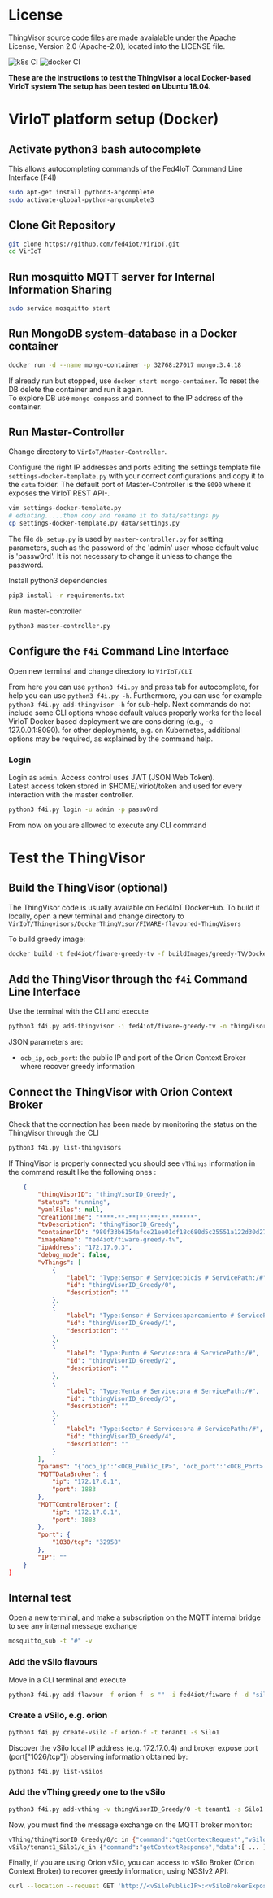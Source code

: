 # License

ThingVisor source code files are made avaialable under the Apache License, Version 2.0 (Apache-2.0), located into the LICENSE file.

![k8s CI](https://github.com/fed4iot/VirIoT/workflows/k8s%20CI/badge.svg)
![docker CI](https://github.com/fed4iot/VirIoT/workflows/docker%20CI/badge.svg)
  
__These are the instructions to test the ThingVisor a local Docker-based VirIoT system
The setup has been tested on Ubuntu 18.04.__

# VirIoT platform setup (Docker)

## Activate python3 bash autocomplete  

This allows autocompleting commands of the Fed4IoT Command Line Interface (F4I) 

```bash  
sudo apt-get install python3-argcomplete
sudo activate-global-python-argcomplete3  
```

## Clone Git Repository

```bash  
git clone https://github.com/fed4iot/VirIoT.git
cd VirIoT  
```

## Run mosquitto MQTT server for Internal Information Sharing

```bash  
sudo service mosquitto start
```

## Run MongoDB system-database in a Docker container

```bash  
docker run -d --name mongo-container -p 32768:27017 mongo:3.4.18  
```  

If already run but stopped, use `docker start mongo-container`.
To reset the DB delete the container and run it again.  
To explore DB use `mongo-compass` and connect to the IP address of the container.

## Run Master-Controller

Change directory to `VirIoT/Master-Controller`.

Configure the right IP addresses and ports editing the settings template file `settings-docker-template.py` with your correct configurations and copy it to the `data` folder.
The default port of Master-Controller is the `8090` where it exposes the VirIoT REST API-.

```bash  
vim settings-docker-template.py  
# edinting.....then copy and rename it to data/settings.py  
cp settings-docker-template.py data/settings.py  
```

The file `db_setup.py` is used by `master-controller.py` for setting parameters, such as the password of the 'admin' user whose default value is 'passw0rd'. It is not necessary to change it unless to change the password. 

Install python3 dependencies

```bash
pip3 install -r requirements.txt
```

Run master-controller

```bash
python3 master-controller.py
```  

## Configure the `f4i` Command Line Interface  

Open new terminal and change directory to `VirIoT/CLI`

From here you can use `python3 f4i.py` and press tab for autocomplete, for help you can use `python3 f4i.py -h`.  Furthermore, you can use for example  `python3 f4i.py add-thingvisor -h` for sub-help. 
Next commands do not include some CLI options whose default values properly works for the local VirIoT Docker based deployment we are considering (e.g., -c 127.0.0.1:8090). for other deployments, e.g. on Kubernetes, additional options may be required, as explained by the command help.  
  
### Login  

Login as `admin`. Access control uses JWT (JSON Web Token).  
Latest access token stored in $HOME/.viriot/token and used for every interaction with the master controller.  

```bash  
python3 f4i.py login -u admin -p passw0rd 
```  

From now on you are allowed to execute any CLI command

# Test the ThingVisor

## Build the ThingVisor (optional)

The ThingVisor code is usually available on Fed4IoT DockerHub. To build it locally, open a new terminal and change directory to `VirIoT/Thingvisors/DockerThingVisor/FIWARE-flavoured-ThingVisors`

To build greedy image:

```bash
docker build -t fed4iot/fiware-greedy-tv -f buildImages/greedy-TV/Dockerfile  ./
```

## Add the ThingVisor through the `f4i` Command Line Interface  

Use the terminal with the CLI and execute
  
```bash  
python3 f4i.py add-thingvisor -i fed4iot/fiware-greedy-tv -n thingVisorID_Greedy -d "thingVisorID_Greedy" -p "{'ocb_ip':'<OCB_Public_IP>', 'ocb_port':'<OCB_Port>','ocb_service':['bicis','aparcamiento','ora']}"
```  

JSON parameters are: 
- `ocb_ip`, `ocb_port`:  the public IP and port of the Orion Context Broker where recover greedy information


## Connect the ThingVisor with Orion Context Broker

Check that the connection has been made by monitoring the status on the ThingVisor through the CLI

```bash  
python3 f4i.py list-thingvisors  
```

If ThingVisor is properly connected you should see `vThings` information in the command result like the following ones :

```json
    {
        "thingVisorID": "thingVisorID_Greedy",
        "status": "running",
        "yamlFiles": null,
        "creationTime": "****-**-**T**:**:**.******",
        "tvDescription": "thingVisorID_Greedy",
        "containerID": "980f33b6154afce21ee01df18c680d5c25551a122d30d27d8ac7578dbb8527b2",
        "imageName": "fed4iot/fiware-greedy-tv",
        "ipAddress": "172.17.0.3",
        "debug_mode": false,
        "vThings": [
            {
                "label": "Type:Sensor # Service:bicis # ServicePath:/#",
                "id": "thingVisorID_Greedy/0",
                "description": ""
            },
            {
                "label": "Type:Sensor # Service:aparcamiento # ServicePath:/#",
                "id": "thingVisorID_Greedy/1",
                "description": ""
            },
            {
                "label": "Type:Punto # Service:ora # ServicePath:/#",
                "id": "thingVisorID_Greedy/2",
                "description": ""
            },
            {
                "label": "Type:Venta # Service:ora # ServicePath:/#",
                "id": "thingVisorID_Greedy/3",
                "description": ""
            },
            {
                "label": "Type:Sector # Service:ora # ServicePath:/#",
                "id": "thingVisorID_Greedy/4",
                "description": ""
            }
        ],
        "params": "{'ocb_ip':'<OCB_Public_IP>', 'ocb_port':'<OCB_Port>','ocb_service':['bicis','aparcamiento','ora']}",
        "MQTTDataBroker": {
            "ip": "172.17.0.1",
            "port": 1883
        },
        "MQTTControlBroker": {
            "ip": "172.17.0.1",
            "port": 1883
        },
        "port": {
            "1030/tcp": "32958"
        },
        "IP": ""
    }
]

```

## Internal test

Open a new terminal, and make a subscription on the MQTT internal bridge to see any internal message exchange

```bash
mosquitto_sub -t "#" -v
```

### Add the vSilo flavours

Move in a CLI terminal and execute

```bash  
python3 f4i.py add-flavour -f orion-f -s "" -i fed4iot/fiware-f -d "silo with a FIWARE Orion Context Broker"
```

### Create a vSilo, e.g. orion

```bash
python3 f4i.py create-vsilo -f orion-f -t tenant1 -s Silo1
```

Discover the vSilo local IP address (e.g. 172.17.0.4) and broker expose port  (port["1026/tcp"]) observing information obtained by:

```bash
python3 f4i.py list-vsilos
```

### Add the vThing greedy one to the vSilo

```bash
python3 f4i.py add-vthing -v thingVisorID_Greedy/0 -t tenant1 -s Silo1
```

Now, you must find the message exchange on the MQTT broker monitor:

```bash
vThing/thingVisorID_Greedy/0/c_in {"command":"getContextRequest","vSiloID":"tenant1_Silo1","vThingID":"thingVisorID_Greedy/0"}
vSilo/tenant1_Silo1/c_in {"command":"getContextResponse","data":[ ... ],,"meta":{"vThingID":"thingVisorID_Greedy/0"}}
```

Finally, if you are using Orion vSilo, you can access to vSilo Broker (Orion Context Broker) to recover greedy information, using NGSIv2 API:

```bash
curl --location --request GET 'http://<vSiloPublicIP>:<vSiloBrokerExposePort>/v2/entities?limit=100&options=count' --header 'Accept: application/json'
```